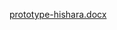 
[prototype-hishara.docx](https://github.com/user-attachments/files/19024746/prototype-hishara.docx)
